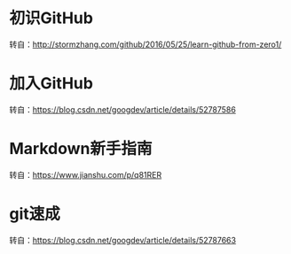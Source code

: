 # 初识GitHub
转自：http://stormzhang.com/github/2016/05/25/learn-github-from-zero1/

# 加入GitHub
转自：https://blog.csdn.net/googdev/article/details/52787586

# Markdown新手指南
转自：https://www.jianshu.com/p/q81RER

# git速成
转自：https://blog.csdn.net/googdev/article/details/52787663


